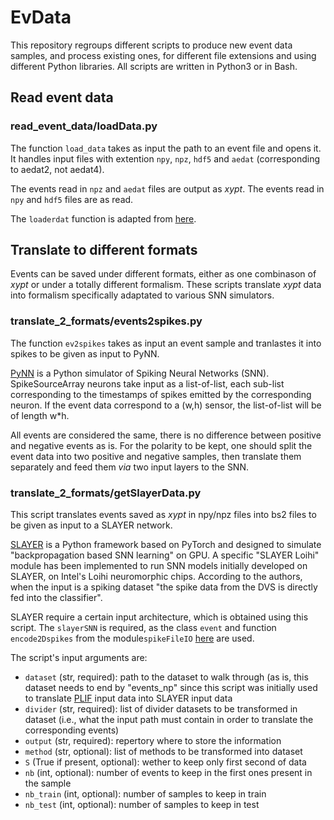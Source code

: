 # EvData
This repository regroups different scripts to produce new event data samples, and process existing ones, for different file extensions and using different Python libraries.
All scripts are written in Python3 or in Bash. 

## Read event data

### read_event_data/loadData.py
The function ```load_data``` takes as input the path to an event file and opens it. It handles input files with extention ```npy```, ```npz```, ```hdf5``` and ```aedat``` (corresponding to aedat2, not aedat4). 

The events read in ```npz``` and ```aedat``` files are output as *xypt*. The events read in ```npy``` and ```hdf5``` files are as read.

The ```loaderdat``` function is adapted from [here](https://github.com/SensorsINI/processAEDAT/blob/master/jAER_utils/loadaerdat.py).

## Translate to different formats
Events can be saved under different formats, either as one combinason of *xypt* or under a totally different formalism. These scripts translate *xypt* data into formalism specifically adaptated to various SNN simulators. 

### translate_2_formats/events2spikes.py
The function ```ev2spikes``` takes as input an event sample and tranlastes it into spikes to be given as input to PyNN.

[PyNN](http://neuralensemble.org/PyNN/) is a Python simulator of Spiking Neural Networks (SNN). SpikeSourceArray neurons take input as a list-of-list, each sub-list corresponding to the timestamps of spikes emitted by the corresponding neuron. If the event data correspond to a (w,h) sensor, the list-of-list will be of length w*h. 

All events are considered the same, there is no difference between positive and negative events as is. For the polarity to be kept, one should split the event data into two positive and negative samples, then translate them separately and feed them *via* two input layers to the SNN.

### translate_2_formats/getSlayerData.py
This script translates events saved as *xypt* in npy/npz files into bs2 files to be given as input to a SLAYER network. 

[SLAYER](https://github.com/bamsumit/slayerPytorch) is a Python framework based on PyTorch and designed to simulate "backpropagation based SNN learning" on GPU. A specific "SLAYER Loihi" module has been implemented to run SNN models initially developed on SLAYER, on Intel's Loihi neuromorphic chips.  According to the authors, when the input is a spiking dataset "the spike data from the DVS is directly fed into the classifier".

SLAYER require a certain input architecture, which is obtained using this script. The ```slayerSNN``` is required, as the class ```event``` and function ```encode2Dspikes``` from the module```spikeFileIO``` [here](https://github.com/bamsumit/slayerPytorch/blob/master/src/spikeFileIO.py) are used.

The script's input arguments are: 
- ```dataset``` (str, required): path to the dataset to walk through (as is, this dataset needs to end by "events_np" since this script was initially used to translate [PLIF](https://www.frontiersin.org/articles/10.3389/fncom.2021.658764/full) input data into SLAYER input data
- ```divider``` (str, required): list of divider datasets to be transformed in dataset (i.e., what the input path must contain in order to translate the corresponding events)
- ```output``` (str, required): repertory where to store the information
- ```method``` (str, optional): list of methods to be transformed into dataset
- ```S``` (True if present, optional): wether to keep only first second of data
- ```nb``` (int, optional): number of events to keep in the first ones present in the sample
- ```nb_train``` (int, optional): number of samples to keep in train
- ```nb_test``` (int, optional): number of samples to keep in test
